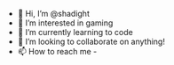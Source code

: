 - 👋 Hi, I’m @shadight
- 👀 I’m interested in gaming
- 🌱 I’m currently learning to code
- 💞️ I’m looking to collaborate on anything!
- 📫 How to reach me -

<!---
shadight/shadight is a ✨ special ✨ repository because its `README.md` (this file) appears on your GitHub profile.
You can click the Preview link to take a look at your changes.
--->
